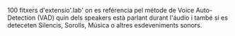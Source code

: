 100 fitxers d'extensio'.lab' on es reférencia pel métode
de Voice Auto-Detection (VAD) quin dels speakers
està parlant durant l'áudio i també si es deteceten Silencis, Sorolls,
Música o altres esdeveniments sonors.
